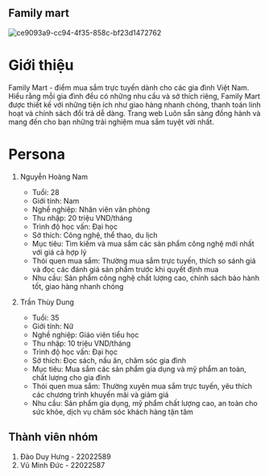 ## Family mart 
![ce9093a9-cc94-4f35-858c-bf23d1472762](https://github.com/vuminhduc147/csttnt/assets/129876913/35c43ce1-5f96-45da-abec-f97ecccea930)

# Giới thiệu
Family Mart - điểm mua sắm trực tuyến dành cho các gia đình Việt Nam. Hiểu rằng mỗi gia đình đều có những nhu cầu và sở thích riêng, Family Mart được thiết kế với những tiện ích như giao hàng nhanh chóng, thanh toán linh hoạt và chính sách đổi trả dễ dàng. Trang web Luôn sẵn sàng đồng hành và mang đến cho bạn những trải nghiệm mua sắm tuyệt vời nhất.

# Persona
1. Nguyễn Hoàng Nam
   - Tuổi: 28
   - Giới tính: Nam
   - Nghề nghiệp: Nhân viên văn phòng
   - Thu nhập: 20 triệu VND/tháng
   - Trình độ học vấn: Đại học
   - Sở thích: Công nghệ, thể thao, du lịch
   - Mục tiêu: Tìm kiếm và mua sắm các sản phẩm công nghệ mới nhất với giá cả hợp lý
   - Thói quen mua sắm: Thường mua sắm trực tuyến, thích so sánh giá và đọc các đánh giá sản phẩm trước khi quyết định mua
   - Nhu cầu: Sản phẩm công nghệ chất lượng cao, chính sách bảo hành tốt, giao hàng nhanh chóng

2. Trần Thùy Dung
   - Tuổi: 35
   - Giới tính: Nữ
   - Nghề nghiệp: Giáo viên tiểu học
   - Thu nhập: 10 triệu VND/tháng
   - Trình độ học vấn: Đại học
   - Sở thích: Đọc sách, nấu ăn, chăm sóc gia đình
   - Mục tiêu: Mua sắm các sản phẩm gia dụng và mỹ phẩm an toàn, chất lượng cho gia đình
   - Thói quen mua sắm: Thường xuyên mua sắm trực tuyến, yêu thích các chương trình khuyến mãi và giảm giá
   - Nhu cầu: Sản phẩm gia dụng, mỹ phẩm chất lượng cao, an toàn cho sức khỏe, dịch vụ chăm sóc khách hàng tận tâm

## Thành viên nhóm
1. Đào Duy Hưng - 22022589
2. Vũ Minh Đức - 22022587

